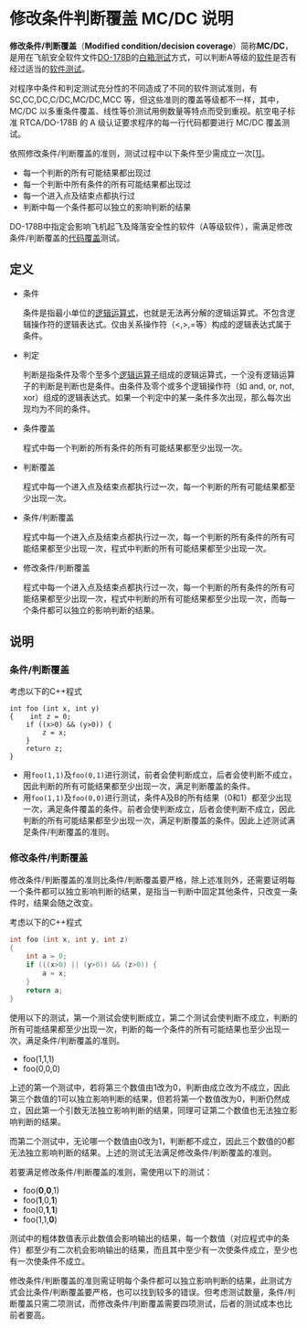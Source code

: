 # 修改条件判断覆盖 MC/DC 说明

**修改条件/判断覆盖**（**Modified condition/decision coverage**）简称**MC/DC**，是用在飞航安全软件文件[DO-178B](https://zh.wikipedia.org/w/index.php?title=DO-178B&action=edit&redlink=1)的[白箱测试](https://zh.wikipedia.org/wiki/白箱測試)方式，可以判断A等级的[软件](https://zh.wikipedia.org/wiki/軟體)是否有经过适当的[软件测试](https://zh.wikipedia.org/wiki/软件测试)。

对程序中条件和判定测试充分性的不同造成了不同的软件测试准则，有 SC,CC,DC,C/DC,MC/DC,MCC 等，但这些准则的覆盖等级都不一样，其中，MC/DC 以多重条件覆盖、线性等价测试用例数量等特点而受到重视。航空电子标准 RTCA/DO-178B 的 A 级认证要求程序的每一行代码都要进行 MC/DC 覆盖测试。

依照修改条件/判断覆盖的准则，测试过程中以下条件至少需成立一次[[1\]](https://zh.wikipedia.org/wiki/修改條件判斷覆蓋#cite_note-1)。

- 每一个判断的所有可能结果都出现过
- 每一个判断中所有条件的所有可能结果都出现过
- 每一个进入点及结束点都执行过
- 判断中每一个条件都可以独立的影响判断的结果

DO-178B中指定会影响飞机起飞及降落安全性的软件（A等级软件），需满足修改条件/判断覆盖的[代码覆盖](https://zh.wikipedia.org/wiki/代碼覆蓋)测试。



## 定义

- 条件

  条件是指最小单位的[逻辑](https://zh.wikipedia.org/wiki/邏輯代數)[运算式](https://zh.wikipedia.org/w/index.php?title=運算式&action=edit&redlink=1)，也就是无法再分解的逻辑运算式。不包含逻辑操作符的逻辑表达式。仅由关系操作符（<,>,=等）构成的逻辑表达式属于条件。

- 判定

  判断是指条件及零个至多个[逻辑运算子](https://zh.wikipedia.org/wiki/邏輯運算子)组成的逻辑运算式，一个没有逻辑运算子的判断是判断也是条件。由条件及零个或多个逻辑操作符（如 and, or, not, xor）组成的逻辑表达式。如果一个判定中的某一条件多次出现，那么每次出现均为不同的条件。

- 条件覆盖

  程式中每一个判断的所有条件的所有可能结果都至少出现一次。

- 判断覆盖

  程式中每一个进入点及结束点都执行过一次，每一个判断的所有可能结果都至少出现一次。

- 条件/判断覆盖

  程式中每一个进入点及结束点都执行过一次，每一个判断的所有条件的所有可能结果都至少出现一次，程式中判断的所有可能结果都至少出现一次。

- 修改条件/判断覆盖

  程式中每一个进入点及结束点都执行过一次，每一个判断的所有条件的所有可能结果都至少出现一次，程式中判断的所有可能结果都至少出现一次，而每一个条件都可以独立的影响判断的结果。

## 说明

### 条件/判断覆盖

考虑以下的C++程式

```
int foo (int x, int y)
{    int z = 0;
    if ((x>0) && (y>0)) {
        z = x;
    }
    return z;
}
```

- 用`foo(1,1)`及`foo(0,1)`进行测试，前者会使判断成立，后者会使判断不成立，因此判断的所有可能结果都至少出现一次，满足判断覆盖的条件。
- 用`foo(1,1)`及`foo(0,0)`进行测试，条件A及B的所有结果（0和1）都至少出现一次，满足条件覆盖的条件。前者会使判断成立，后者会使判断不成立，因此判断的所有可能结果都至少出现一次，满足判断覆盖的条件。因此上述测试满足条件/判断覆盖的准则。

### 修改条件/判断覆盖

修改条件/判断覆盖的准则比条件/判断覆盖要严格，除上述准则外，还需要证明每一个条件都可以独立影响判断的结果，是指当一判断中固定其他条件，只改变一条件时，结果会随之改变。

考虑以下的C++程式

```c
int foo (int x, int y, int z)
{
    int a = 0;
    if (((x>0) || (y>0)) && (z>0)) {
        a = x;
    }
    return a;
}
```

使用以下的测试，第一个测试会使判断成立，第二个测试会使判断不成立，判断的所有可能结果都至少出现一次，判断的每一个条件的所有可能结果也至少出现一次，满足条件/判断覆盖的准则。

- foo(1,1,1)
- foo(0,0,0)

上述的第一个测试中，若将第三个数值由1改为0，判断由成立改为不成立，因此第三个数值的1可以独立影响判断的结果，但若将第一个数值改为0，判断仍然成立，因此第一个引数无法独立影响判断的结果，同理可证第二个数值也无法独立影响判断的结果。

而第二个测试中，无论哪一个数值由0改为1，判断都不成立，因此三个数值的0都无法独立影响判断的结果。上述的测试无法满足修改条件/判断覆盖的准则。

若要满足修改条件/判断覆盖的准则，需使用以下的测试：

- foo(**0**,**0**,1)
- foo(**1**,0,**1**)
- foo(0,**1**,**1**)
- foo(1,1,**0**)

测试中的粗体数值表示此数值会影响输出的结果，每一个数值（对应程式中的条件）都至少有二次机会影响输出的结果，而且其中至少有一次使条件成立，至少也有一次使条件不成立。

修改条件/判断覆盖的准则需证明每个条件都可以独立影响判断的结果，此测试方式会比条件/判断覆盖要严格，也可以找到较多的错误。但考虑测试数量，条件/判断覆盖只需二项测试，而修改条件/判断覆盖需要四项测试，后者的测试成本也比前者要高。
